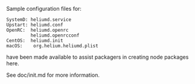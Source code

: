 Sample configuration files for:
```
SystemD: heliumd.service
Upstart: heliumd.conf
OpenRC:  heliumd.openrc
         heliumd.openrcconf
CentOS:  heliumd.init
macOS:    org.helium.heliumd.plist
```
have been made available to assist packagers in creating node packages here.

See doc/init.md for more information.

